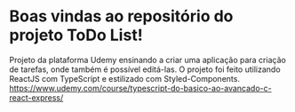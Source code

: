 # Boas vindas ao repositório do projeto ToDo List!

  Projeto da plataforma Udemy ensinando a criar uma aplicação para criação de tarefas, onde também é possível editá-las.
  O projeto foi feito utilizando ReactJS com TypeScript e estilizado com Styled-Components.
  <br>
  https://www.udemy.com/course/typescript-do-basico-ao-avancado-c-react-express/
